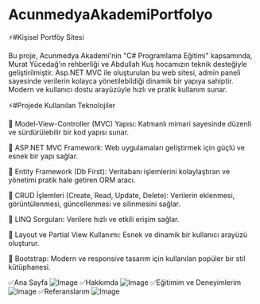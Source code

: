 # AcunmedyaAkademiPortfolyo

⚡#Kişisel Portföy Sitesi

Bu proje, Acunmedya Akademi'nin "C# Programlama Eğitimi" kapsamında, Murat Yücedağ’ın rehberliği ve Abdullah Kuş hocamızın teknik desteğiyle geliştirilmiştir. Asp.NET MVC ile oluşturulan bu web sitesi, admin paneli sayesinde verilerin kolayca yönetilebildiği dinamik bir yapıya sahiptir. Modern ve kullanıcı dostu arayüzüyle hızlı ve pratik kullanım sunar.

⚡#Projede Kullanılan Teknolojiler

📌 Model-View-Controller (MVC) Yapısı: Katmanlı mimari sayesinde düzenli ve sürdürülebilir bir kod yapısı sunar.

📌 ASP.NET MVC Framework: Web uygulamaları geliştirmek için güçlü ve esnek bir yapı sağlar.

📌 Entity Framework (Db First): Veritabanı işlemlerini kolaylaştıran ve yönetimi pratik hale getiren ORM aracı.

📌 CRUD İşlemleri (Create, Read, Update, Delete): Verilerin eklenmesi, görüntülenmesi, güncellenmesi ve silinmesini sağlar.

📌 LINQ Sorguları: Verilere hızlı ve etkili erişim sağlar.

📌 Layout ve Partial View Kullanımı: Esnek ve dinamik bir kullanıcı arayüzü oluşturur.

📌 Bootstrap: Modern ve responsive tasarım için kullanılan popüler bir stil kütüphanesi.

✅Ana Sayfa
![Image](https://github.com/user-attachments/assets/52d9dde1-855d-4f87-883a-78994ea5c493)
✅Hakkımda 
![Image](https://github.com/user-attachments/assets/b637f791-45fd-463c-bc50-079e7ff7a9f0)
✅Eğitimim ve Deneyimlerim 
![Image](https://github.com/user-attachments/assets/46186f2a-4f63-47b6-b28a-3b55142575b2)
✅Referanslarım 
![Image](https://github.com/user-attachments/assets/3e89f5e9-223c-4b29-a45c-77f6e49a8cf1)
